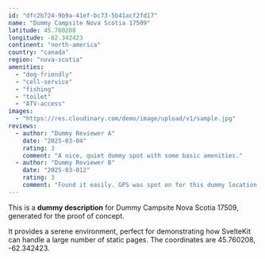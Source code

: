 ```yaml
---
id: "dfc2b724-9b9a-41ef-bc73-5b41acf2fd17"
name: "Dummy Campsite Nova Scotia 17509"
latitude: 45.760208
longitude: -62.342423
continent: "north-america"
country: "canada"
region: "nova-scotia"
amenities:
  - "dog-friendly"
  - "cell-service"
  - "fishing"
  - "toilet"
  - "ATV-access"
images:
  - "https://res.cloudinary.com/demo/image/upload/v1/sample.jpg"
reviews:
  - author: "Dummy Reviewer A"
    date: "2025-03-04"
    rating: 3
    comment: "A nice, quiet dummy spot with some basic amenities."
  - author: "Dummy Reviewer B"
    date: "2025-03-012"
    rating: 3
    comment: "Found it easily. GPS was spot on for this dummy location."
---
```


This is a **dummy description** for Dummy Campsite Nova Scotia 17509, generated for the proof of concept.

It provides a serene environment, perfect for demonstrating how SvelteKit can handle a large number of static pages. The coordinates are 45.760208, -62.342423.
